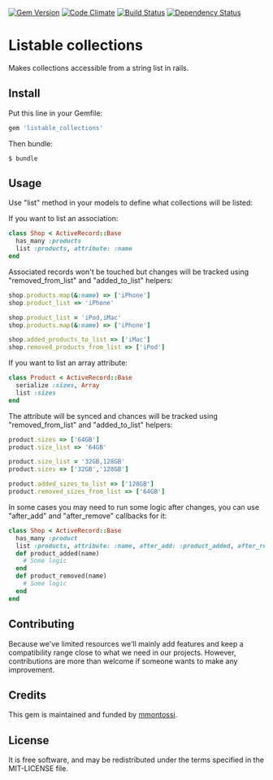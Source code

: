 [![Gem Version](https://badge.fury.io/rb/listable_collections.svg)](http://badge.fury.io/rb/listable_collections)
[![Code Climate](https://codeclimate.com/github/mmontossi/listable_collections/badges/gpa.svg)](https://codeclimate.com/github/mmontossi/listable_collections)
[![Build Status](https://travis-ci.org/mmontossi/listable_collections.svg)](https://travis-ci.org/mmontossi/listable_collections)
[![Dependency Status](https://gemnasium.com/mmontossi/listable_collections.svg)](https://gemnasium.com/mmontossi/listable_collections)

# Listable collections

Makes collections accessible from a string list in rails.

## Install

Put this line in your Gemfile:
```ruby
gem 'listable_collections'
```

Then bundle:
```
$ bundle
```

## Usage

Use "list" method in your models to define what collections will be listed:

If you want to list an association:
```ruby
class Shop < ActiveRecord::Base
  has_many :products
  list :products, attribute: :name
end
```

Associated records won't be touched but changes will be tracked using "removed_from_list" and "added_to_list" helpers:
```ruby
shop.products.map(&:name) => ['iPhone']
shop.product_list => 'iPhone'

shop.product_list = 'iPod,iMac'
shop.products.map(&:name) => ['iPhone']

shop.added_products_to_list => ['iMac']
shop.removed_products_from_list => ['iPod']
```

If you want to list an array attribute:
```ruby
class Product < ActiveRecord::Base
  serialize :sizes, Array
  list :sizes
end
```

The attribute will be synced and chances will be tracked using "removed_from_list" and "added_to_list" helpers:
```ruby
product.sizes => ['64GB']
product.size_list => '64GB'

product.size_list = '32GB,128GB'
product.sizes => ['32GB','128GB']

product.added_sizes_to_list => ['128GB']
product.removed_sizes_from_list => ['64GB']
```

In some cases you may need to run some logic after changes, you can use "after_add" and "after_remove" callbacks for it:
```ruby
class Shop < ActiveRecord::Base
  has_many :product
  list :products, attribute: :name, after_add: :product_added, after_remove: :product_removed
  def product_added(name)
    # Some logic
  end
  def product_removed(name)
    # Some logic
  end
end
```

## Contributing

Because we've limited resources we'll mainly add features and keep a compatibility range close to what we need in our projects. However, contributions are more than welcome if someone wants to make any improvement.

## Credits

This gem is maintained and funded by [mmontossi](https://github.com/mmontossi).

## License

It is free software, and may be redistributed under the terms specified in the MIT-LICENSE file.
